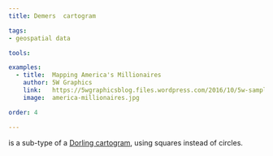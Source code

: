 ```yaml
---
title: Demers  cartogram

tags:
- geospatial data

tools:

examples:
  - title:  Mapping America's Millionaires
    author: 5W Graphics
    link:   https://5wgraphicsblog.files.wordpress.com/2016/10/5w-sample-054-america-millionaires1x2.jpg
    image:  america-millionaires.jpg

order: 4

---
```


is a sub-type of a [Dorling cartogram](/dorling-cartogram), using squares instead of circles. 

<!--more-->

